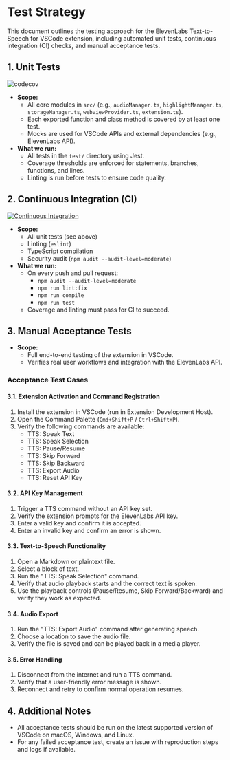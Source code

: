 # Test Strategy

This document outlines the testing approach for the ElevenLabs Text-to-Speech for VSCode extension, including automated unit tests, continuous integration (CI) checks, and manual acceptance tests.

## 1. Unit Tests

![codecov](https://codecov.io/gh/lekman/tts-code/graph/badge.svg?token=hDIxvefcrD)

- **Scope:**
  - All core modules in `src/` (e.g., `audioManager.ts`, `highlightManager.ts`, `storageManager.ts`, `webviewProvider.ts`, `extension.ts`).
  - Each exported function and class method is covered by at least one test.
  - Mocks are used for VSCode APIs and external dependencies (e.g., ElevenLabs API).
- **What we run:**
  - All tests in the `test/` directory using Jest.
  - Coverage thresholds are enforced for statements, branches, functions, and lines.
  - Linting is run before tests to ensure code quality.

## 2. Continuous Integration (CI)

[![Continuous Integration](https://github.com/lekman/tts-code/actions/workflows/ci.yml/badge.svg)](https://github.com/lekman/tts-code/actions/workflows/ci.yml)

- **Scope:**
  - All unit tests (see above)
  - Linting (`eslint`)
  - TypeScript compilation
  - Security audit (`npm audit --audit-level=moderate`)
- **What we run:**
  - On every push and pull request:
    - `npm audit --audit-level=moderate`
    - `npm run lint:fix`
    - `npm run compile`
    - `npm run test`
  - Coverage and linting must pass for CI to succeed.

## 3. Manual Acceptance Tests

- **Scope:**
  - Full end-to-end testing of the extension in VSCode.
  - Verifies real user workflows and integration with the ElevenLabs API.

### Acceptance Test Cases

#### 3.1. Extension Activation and Command Registration
1. Install the extension in VSCode (run in Extension Development Host).
2. Open the Command Palette (`Cmd+Shift+P` / `Ctrl+Shift+P`).
3. Verify the following commands are available:
   - TTS: Speak Text
   - TTS: Speak Selection
   - TTS: Pause/Resume
   - TTS: Skip Forward
   - TTS: Skip Backward
   - TTS: Export Audio
   - TTS: Reset API Key

#### 3.2. API Key Management
1. Trigger a TTS command without an API key set.
2. Verify the extension prompts for the ElevenLabs API key.
3. Enter a valid key and confirm it is accepted.
4. Enter an invalid key and confirm an error is shown.

#### 3.3. Text-to-Speech Functionality
1. Open a Markdown or plaintext file.
2. Select a block of text.
3. Run the "TTS: Speak Selection" command.
4. Verify that audio playback starts and the correct text is spoken.
5. Use the playback controls (Pause/Resume, Skip Forward/Backward) and verify they work as expected.

#### 3.4. Audio Export
1. Run the "TTS: Export Audio" command after generating speech.
2. Choose a location to save the audio file.
3. Verify the file is saved and can be played back in a media player.

#### 3.5. Error Handling
1. Disconnect from the internet and run a TTS command.
2. Verify that a user-friendly error message is shown.
3. Reconnect and retry to confirm normal operation resumes.



## 4. Additional Notes
- All acceptance tests should be run on the latest supported version of VSCode on macOS, Windows, and Linux.
- For any failed acceptance test, create an issue with reproduction steps and logs if available. 
